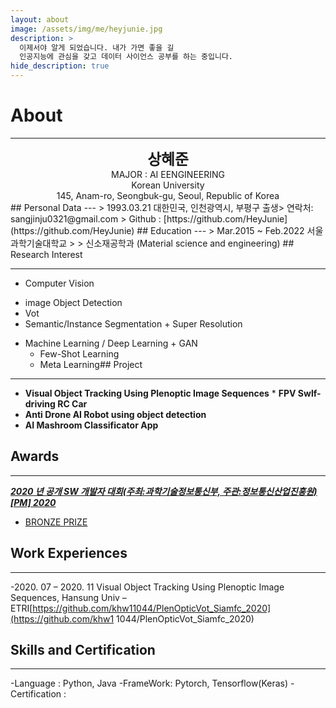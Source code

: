 ```yaml
---
layout: about
image: /assets/img/me/heyjunie.jpg
description: >
  이제서야 알게 되었습니다. 내가 가면 좋을 길
  인공지능에 관심을 갖고 데이터 사이언스 공부를 하는 중입니다.
hide_description: true
---
```


# About
<!--author-->
***
<center>
<span style="font-size:170%;font-weight:bold"> 상혜준
</span>
</center>
<center>MAJOR : AI EENGINEERING</center>
<center>Korean University</center>
<center>145, Anam-ro, Seongbuk-gu, Seoul, Republic of Korea</center>
## Personal Data
---
> 1993.03.21 대한민국, 인천광역시, 부평구 출생> 연락처: sangjinju0321@gmail.com
> Github : [https://github.com/HeyJunie](https://github.com/HeyJunie) ## Education
---
> Mar.2015 ~ Feb.2022 서울과학기술대학교
>
> 신소재공학과 (Material science and engineering)
## Research Interest
 
---
* Computer Vision
+ image Object Detection
+ Vot
+ Semantic/Instance Segmentation + Super Resolution
* Machine Learning / Deep Learning + GAN
    + Few-Shot Learning
    + Meta Learning## Project
---
* **Visual Object Tracking Using Plenoptic Image Sequences** * **FPV Swlf-driving RC Car**
* **Anti Drone AI Robot using object detection**
* **AI Mashroom Classificator App**
## Awards
---
[***2020 년 공개 SW 개발자 대회(주최:과학기술정보통신부, 주관:정보통신산업진흥원)[PM] 2020***](https://www.youtube.com/watch?v=ah9MZQ0PjMI&t=60s)
- [BRONZE PRIZE](https://blog.naver.com/khw11044/222152408161)</a>
## Work Experiences
---
-2020. 07 – 2020. 11
Visual Object Tracking Using Plenoptic Image Sequences, Hansung Univ – ETRI[https://github.com/khw11044/PlenOpticVot_Siamfc_2020](https://github.com/khw1 1044/PlenOpticVot_Siamfc_2020)
## Skills and Certification
---
-Language : Python, Java
-FrameWork: Pytorch, Tensorflow(Keras)
-Certification : 